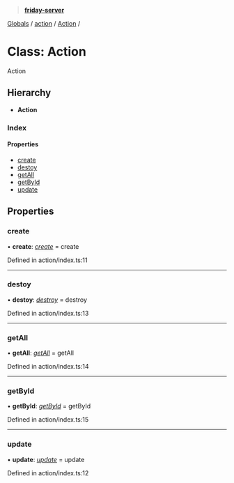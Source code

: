 > **[friday-server](../README.md)**

[Globals](../globals.md) / [action](../modules/action.md) / [Action](action.action-1.md) /

# Class: Action

Action

## Hierarchy

* **Action**

### Index

#### Properties

* [create](action.action-1.md#create)
* [destoy](action.action-1.md#destoy)
* [getAll](action.action-1.md#getall)
* [getById](action.action-1.md#getbyid)
* [update](action.action-1.md#update)

## Properties

###  create

• **create**: *[create](../modules/action.md#create)* =  create

Defined in action/index.ts:11

___

###  destoy

• **destoy**: *[destroy](../modules/action.md#destroy)* =  destroy

Defined in action/index.ts:13

___

###  getAll

• **getAll**: *[getAll](../modules/action.md#getall)* =  getAll

Defined in action/index.ts:14

___

###  getById

• **getById**: *[getById](../modules/action.md#getbyid)* =  getById

Defined in action/index.ts:15

___

###  update

• **update**: *[update](../modules/action.md#update)* =  update

Defined in action/index.ts:12